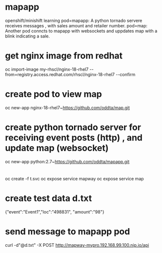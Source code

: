 # mapapp
openshift/minishift learning
pod=mapapp: A python tornado servere receives messages , with sales amount and retailer number.
pod=map: Another pod conncts to mapapp with websockets and uppdates map with a blink indicating a sale.
# get nginx image from redhat
oc import-image my-rhscl/nginx-18-rhel7 --from=registry.access.redhat.com/rhscl/nginx-18-rhel7 --confirm

# create pod to view map
oc new-app nginx-18-rhel7~https://github.com/oddta/map.git

# create python tornado server for receiving event posts (http) , and update map (websocket)
oc new-app python:2.7~https://github.com/oddta/mapapp.git
#
oc create -f t.svc
oc expose service mapway
oc expose service map

# create test data d.txt
{"event":"Event1","loc":"498831", "amount":"98"}
# send message to mapapp pod
curl -d"@d.txt" -X POST http://mapway-mypro.192.168.99.100.nip.io/api